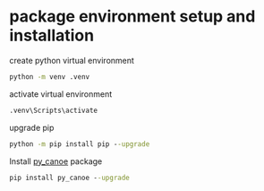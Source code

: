 # package environment setup and installation

create python virtual environment

```bat
python -m venv .venv
```

activate virtual environment

```bat
.venv\Scripts\activate
```

upgrade pip

```bat
python -m pip install pip --upgrade
```

Install [py_canoe](https://pypi.org/project/py_canoe/) package

```bat
pip install py_canoe --upgrade
```
